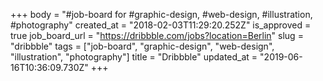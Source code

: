 +++
body = "#job-board for #graphic-design, #web-design, #illustration, #photography"
created_at = "2018-02-03T11:29:20.252Z"
is_approved = true
job_board_url = "https://dribbble.com/jobs?location=Berlin"
slug = "dribbble"
tags = ["job-board", "graphic-design", "web-design", "illustration", "photography"]
title = "Dribbble"
updated_at = "2019-06-16T10:36:09.730Z"
+++
